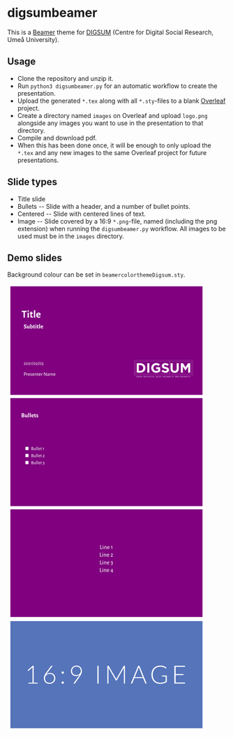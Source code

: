 # digsumbeamer

This is a [Beamer](https://github.com/josephwright/beamer) theme for [DIGSUM](https://digsum.org) (Centre for Digital Social Research, Umeå University).

## Usage

- Clone the repository and unzip it.
- Run `python3 digsumbeamer.py` for an automatic workflow to create the presentation.
- Upload the generated `*.tex` along with all `*.sty`-files to a blank [Overleaf](https://www.overleaf.com/) project. 
- Create a directory named `images` on Overleaf and upload `logo.png` alongside any images you want to use in the presentation to that directory.
- Compile and download pdf.
- When this has been done once, it will be enough to only upload the `*.tex` and any new images to the same Overleaf project for future presentations.

## Slide types
- Title slide
- Bullets -- Slide with a header, and a number of bullet points.
- Centered -- Slide with centered lines of text.
- Image -- Slide covered by a 16:9 `*.png`-file, named (including the png extension) when running the `digsumbeamer.py` workflow. All images to be used must be in the `images` directory.

## Demo slides

Background colour can be set in `beamercolorthemeDigsum.sty`.

<img src="https://github.com/simonlindgren/digsumbeamer/blob/main/demo/demoslides.png">
